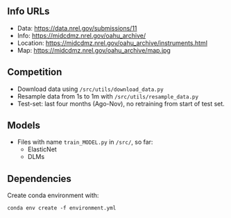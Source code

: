 ## Info URLs

* Data:     https://data.nrel.gov/submissions/11
* Info:     https://midcdmz.nrel.gov/oahu_archive/
* Location: https://midcdmz.nrel.gov/oahu_archive/instruments.html
* Map:      https://midcdmz.nrel.gov/oahu_archive/map.jpg


## Competition

* Download data using `/src/utils/download_data.py`
* Resample data from 1s to 1m with `/src/utils/resample_data.py`
* Test-set: last four months (Ago-Nov), no retraining from start of test set.

## Models

* Files with name `train_MODEL.py` in `/src/`, so far:
   * ElasticNet
   * DLMs

## Dependencies

Create conda environment with:

    conda env create -f environment.yml
